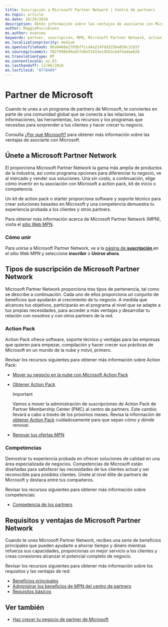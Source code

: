 ```yaml
---
title: Suscripción a Microsoft Partner Network | Centro de partners
ms.topic: article
ms.date: 10/29/2018
description: Obtén información sobre las ventajas de asociarse con Microsoft.
author: MaggiePucciEvans
ms.author: evansma
keywords: partner, suscripción, MPN, Microsoft Partner Network, action pack, MAPS, suscripción a action pack, ventajas, ventajas de MPN, suscripción, silver, gold, competencias
ms.localizationpriority: medium
ms.openlocfilehash: 06a8460e2703bffccd4a214fdd3256e859c31937
ms.sourcegitcommit: f827990b99ad1fd9e53433e1d563cbdf4adae628
ms.translationtype: MT
ms.contentlocale: es-ES
ms.lasthandoff: 12/06/2018
ms.locfileid: "8776469"
---
```

# <a name="partner-with-microsoft"></a>Partner de Microsoft

Cuando te unes a un programa de partners de Microsoft, te conviertes en parte de una comunidad global que se conecta a las relaciones, las informaciones, las herramientas, los recursos y los programas que necesitas para sorprender a tus clientes y hacer crecer tu negocio.

Consulta [¿Por qué Microsoft?](https://partner.microsoft.com/business-opportunities/why-microsoft) para obtener más información sobre las ventajas de asociarte con Microsoft. 

## <a name="join-the-microsoft-partner-network"></a>Únete a Microsoft Partner Network

<!-- 12/5/18 The content below was copied and pasted directly from the Membership page of the MPN site (https://partner.microsoft.com/en-us/membership)-->

El proporciona Microsoft Partner Network la gama más amplia de productos de la industria, así como programa opciones para diferenciar tu negocio, ve al mercado y vender sus soluciones. Una sin costo, a continuación, elige cómo invertir en tu asociación con Microsoft a action pack, kit de inicio o competencia.

Un kit de action pack o starter proporciona software y soporte técnico para crear soluciones basadas en Microsoft y una competencia demuestra tu experiencia probada a los clientes y otros partners.

Para obtener más información acerca de Microsoft Partner Network (MPN), visita el [sitio Web MPN](https://partner.microsoft.com/commercial).

### <a name="how-to-join"></a>Cómo unir

Para unirse a Microsoft Partner Network, ve a la [página de **suscripción** ](https://partner.microsoft.com/membership) en el sitio Web MPN y seleccione **inscribir** o **Unirse ahora**.

## <a name="microsoft-partner-network-membership-types"></a>Tipos de suscripción de Microsoft Partner Network

<!-- 12/5/18 The content below was copied and pasted directly from the Membership pages of the MPN site (https://partner.microsoft.com/en-us/membership)-->

Microsoft Partner Network proporciona tres tipos de pertenencia, tal como se describe a continuación. Cada uno de ellos proporciona un conjunto de beneficios que ayudarán al crecimiento de tu negocio. A medida que alcances tus objetivos, participarás en el programa al nivel que se adapte a tus propias necesidades, para acceder a más ventajas y desarrollar tu relación con nosotros y con otros partners de la red.

### <a name="action-pack"></a>Action Pack

Action Pack ofrece software, soporte técnico y ventajas para las empresas que quieren para empezar, compilación y hacer crecer sus prácticas de Microsoft en un mundo de la nube y móvil, primero. 

Revisar los recursos siguientes para obtener más información sobre Action Pack:

- [Mover su negocio en la nube con Microsoft Action Pack](https://partner.microsoft.com/membership/action-pack)
- [Obtener Action Pack](mpn-get-action-pack.md)
  
    >[!IMPORTANT]
    >Vamos a mover la administración de suscripciones de Action Pack de Partner Membership Center (PMC) al centro de partners. Este cambio llevará a cabo a través de los próximos meses. Revisa la información de [obtener Action Pack](mpn-get-action-pack.md) cuidadosamente para que sepan cómo y dónde renovar.  

- [Renovar tus ofertas MPN](renew-mpn-offers.md)

### <a name="competencies"></a>Competencias

Demostrar tu experiencia probada en ofrecer soluciones de calidad en una área especializada de negocios. Competencias de Microsoft están diseñadas para satisfacer las necesidades de tus clientes actual y ser reconocible para posibles clientes. Únete al nivel élite de partners de Microsoft y destaca entre tus compañeros.

Revisar los recursos siguientes para obtener más información sobre competencias:

- [Competencia de los partners](https://partner.microsoft.com/membership/competencies)

## <a name="microsoft-partner-network-benefits-and-requirements"></a>Requisitos y ventajas de Microsoft Partner Network

Cuando te unes Microsoft Partner Network, recibes una serie de beneficios principales que pueden ayudarte a ahorrar tiempo y dinero mientras refuerza sus capacidades, proporcionas un mejor servicio a los clientes y creas conexiones alcanzar el potencial completo de negocio.

Revisar los recursos siguientes para obtener más información sobre los requisitos y las ventajas de red:

- [Beneficios principales](https://partner.microsoft.com/en-us/membership/core-benefits#simple-tab-content-1)
- [Administrar los beneficios de MPN del centro de partners](manage-your-partner-network-benefits.md)
- [Requisitos básicos](https://partner.microsoft.com/en-us/membership/core-benefits#simple-tab-content-2)

## <a name="see-also"></a>Ver también
- [Haz crecer tu negocio de partner de Microsoft](grow-your-business.md)
